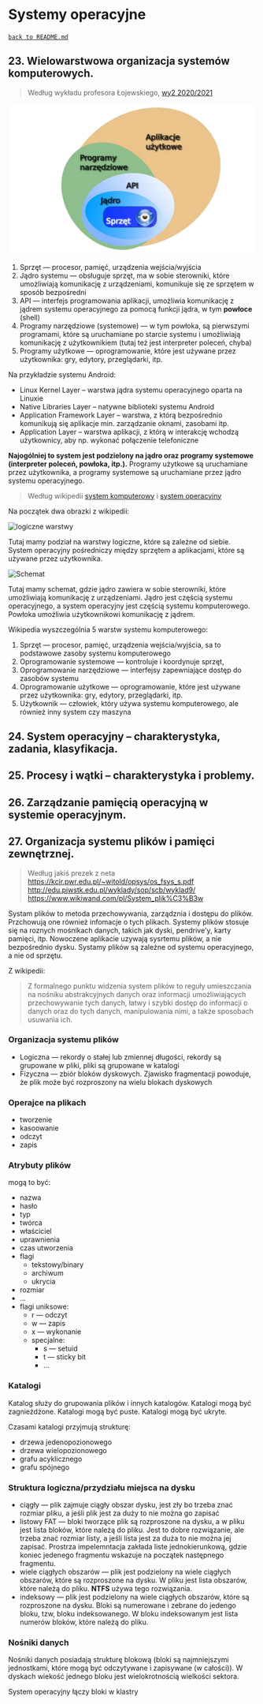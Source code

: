 # Systemy operacyjne

[`back to README.md`](../README.md)

## 23. Wielowarstwowa organizacja systemów komputerowych.

> Według wykładu profesora Łojewskiego, [wy2 2020/2021](https://drive.google.com/drive/folders/1l-LHcaOcwQoiGkw8m59UWU9ySmLEs_vf)

![warstwy](img/systemy-operacyjne/warstwy-systemu.png)

1. Sprzęt — procesor, pamięć, urządzenia wejścia/wyjścia
2. Jądro systemu — obsługuje sprzęt, ma w sobie sterowniki, które umożliwiają komunikację z urządzeniami, komunikuje się ze sprzętem w sposób bezpośredni
3. API — interfejs programowania aplikacji, umożliwia komunikację z jądrem systemu operacyjnego za pomocą funkcji jądra, w tym **powłoce** (shell)
4. Programy narzędziowe (systemowe) — w tym powłoka, są pierwszymi programami, które są uruchamiane po starcie systemu i umożliwiają komunikację z użytkownikiem (tutaj też jest interpreter poleceń, chyba)
5. Programy użytkowe — oprogramowanie, które jest używane przez użytkownika: gry, edytory, przeglądarki, itp.

Na przykładzie systemu Android:

* Linux Kernel Layer – warstwa jądra systemu operacyjnego oparta na Linuxie
* Native Libraries Layer – natywne biblioteki systemu Android
* Application Framework Layer – warstwa, z którą bezpośrednio komunikują się aplikacje min. zarządzanie oknami, zasobami itp.
* Application Layer – warstwa aplikacji, z którą w interakcję wchodzą użytkownicy, aby np. wykonać połączenie telefoniczne

**Najogólniej to system jest podzielony na jądro oraz programy systemowe (interpreter poleceń, powłoka, itp.).** Programy użytkowe są uruchamiane przez użytkownika, a programy systemowe są uruchamiane przez jądro systemu operacyjnego.

> Według wikipedii [system komputerowy](https://www.wikiwand.com/pl/System_komputerowy) i [system operacyjny](https://www.wikiwand.com/pl/System_operacyjny)

Na początek dwa obrazki z wikipedii:

![logiczne warstwy](https://upload.wikimedia.org/wikipedia/commons/1/18/Operating_system_placement-pl.svg)

Tutaj mamy podział na warstwy logiczne, które są zależne od siebie. System operacyjny pośredniczy między sprzętem a aplikacjami, które są używane przez użytkownika.

![Schemat](https://upload.wikimedia.org/wikipedia/commons/3/3e/System_operacyjny_schemat_ogolny.svg)

Tutaj mamy schemat, gdzie jądro zawiera w sobie sterowniki, które umożliwiają komunikację z urządzeniami. Jądro jest częścią systemu operacyjnego, a system operacyjny jest częścią systemu komputerowego. Powłoka umożliwia użytkownikowi komunikację z jądrem.

Wikipedia wyszczególnia 5 warstw systemu komputerowego:

1. Sprzęt — procesor, pamięć, urządzenia wejścia/wyjścia, sa to podstawowe zasoby systemu komputerowego
2. Oprogramowanie systemowe — kontroluje i koordynuje sprzęt, 
3. Oprogramowanie narzędziowe — interfejsy zapewniające dostęp do zasobów systemu
4. Oprogramowanie użytkowe — oprogramowanie, które jest używane przez użytkownika: gry, edytory, przeglądarki, itp.
5. Użytkownik — człowiek, który używa systemu komputerowego, ale również inny system czy maszyna

## 24. System operacyjny – charakterystyka, zadania, klasyfikacja.

## 25. Procesy i wątki – charakterystyka i problemy.

## 26. Zarządzanie pamięcią operacyjną w systemie operacyjnym.

## 27. Organizacja systemu plików i pamięci zewnętrznej.

> Według jakiś prezek z neta
> <https://kcir.pwr.edu.pl/~witold/opsys/os_fsys_s.pdf>
> <http://edu.pjwstk.edu.pl/wyklady/sop/scb/wyklad9/>
> <https://www.wikiwand.com/pl/System_plik%C3%B3w>

Systam plików to metoda przechowywania, zarządznia i dostępu do plików. Przchowują one również infomacje o tych plikach. Systemy plików stosuje się na roznych mośnikach danych, takich jak dyski, pendrive'y, karty pamięci, itp. Nowoczene aplikacie uzywają sysrtemu plików, a nie bezpośrednio dysku.
Systamy plików są zależne od systemu operacyjnego, a nie od sprzętu.

Z wikipedii:

> Z formalnego punktu widzenia system plików to reguły umieszczania na nośniku abstrakcyjnych danych oraz informacji umożliwiających przechowywanie tych danych, łatwy i szybki dostęp do informacji o danych oraz do tych danych, manipulowania nimi, a także sposobach usuwania ich.

### Organizacja systemu plików

* Logiczna — rekordy o stałej lub zmiennej długości, rekordy są grupowane w pliki, pliki są grupowane w katalogi
* Fizyczna — zbiór bloków dyskowych. Zjawisko fragmentacji powoduje, że plik może być rozproszony na wielu blokach dyskowych

### Operajce na plikach

* tworzenie
* kasoowanie
* odczyt
* zapis

### Atrybuty plików

mogą to być:

* nazwa
* hasło
* typ
* twórca
* właściciel
* uprawnienia
* czas utworzenia
* flagi
  * tekstowy/binary
  * archiwum
  * ukrycia
* rozmiar
* ...
* flagi uniksowe:
  * r — odczyt
  * w — zapis
  * x — wykonanie
  * specjalne:
    * s — setuid
    * t — sticky bit
    *  ...

### Katalogi

Katalog służy do grupowania plików i innych katalogów. Katalogi mogą być zagnieżdżone. Katalogi mogą być puste. Katalogi mogą być ukryte. 

Czasami katalogi przyjmują strukturę:

* drzewa jedenopozionowego
* drzewa wielopozionowego
* grafu acyklicznego
* grafu spójnego
  
### Struktura logiczna/przydziału miejsca na dysku

* ciągły — plik zajmuje ciągły obszar dysku, jest zły bo trzeba znać rozmiar pliku, a jeśli plik jest za duży to nie można go zapisać
* listowy FAT — bloki tworzące plik są rozproszone na dysku, a w pliku jest lista bloków, które należą do pliku. Jest to dobre rozwiązanie, ale trzeba znać rozmiar listy, a jeśli lista jest za duża to nie można jej zapisać. Prostrza impelemntacja zakłada liste jednokierunkową, gdzie koniec jedenego fragmentu wskazuje na początek następnego fragmentu.
* wiele ciągłych obszarów — plik jest podzielony na wiele ciągłych obszarów, które są rozproszone na dysku. W pliku jest lista obszarów, które należą do pliku. **NTFS** używa tego rozwiązania.
* indeksowy — plik jest podzielony na wiele ciągłych obszarów, które są rozproszone na dysku. Bloki są  numerowane i zebrane do jedengo bloku, tzw, bloku indeksowanego. W bloku indeksowanym jest lista numerów bloków, które należą do pliku.

### Nośniki danych

Nośniki danych posiadają strukturę blokową (bloki są najmniejszymi jednostkami, które mogą być odczytywane i zapisywane (w całości)). W dyskach wiekość jednego bloku jest wielokrotnością wielkości sektora.

System operacyjny łączy bloki w klastry
